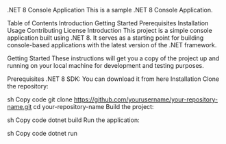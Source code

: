 .NET 8 Console Application
This is a sample .NET 8 Console Application.

Table of Contents
Introduction
Getting Started
Prerequisites
Installation
Usage
Contributing
License
Introduction
This project is a simple console application built using .NET 8. It serves as a starting point for building console-based applications with the latest version of the .NET framework.

Getting Started
These instructions will get you a copy of the project up and running on your local machine for development and testing purposes.

Prerequisites
.NET 8 SDK: You can download it from here
Installation
Clone the repository:

sh
Copy code
git clone https://github.com/yourusername/your-repository-name.git
cd your-repository-name
Build the project:

sh
Copy code
dotnet build
Run the application:

sh
Copy code
dotnet run
